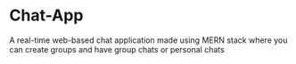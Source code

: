 # Chat-App
A real-time web-based chat application made using MERN stack where you can create groups and have group chats or personal chats
